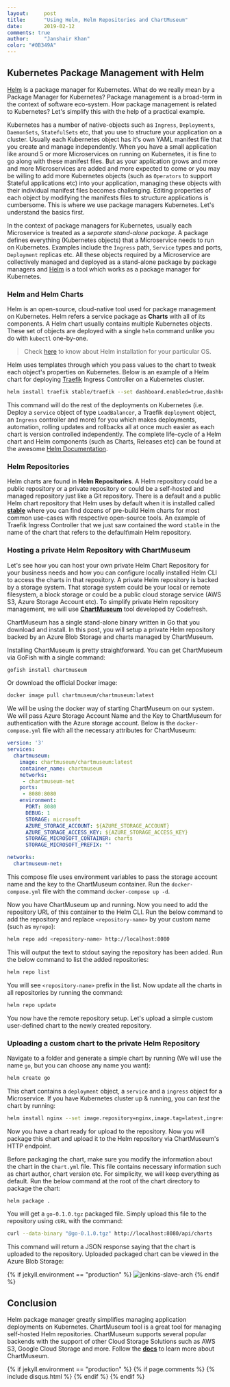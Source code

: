 ```yaml
---
layout:     post
title:      "Using Helm, Helm Repositories and ChartMuseum"
date:       2019-02-12
comments: true
author:     "Janshair Khan"
color: "#0B349A"
---
```


## Kubernetes Package Management with Helm

<a href="https://helm.sh/" class="underline" target="_blank">Helm</a> is a package manager for Kubernetes. What do we really mean by a Package Manager for Kubernetes? Package management is a broad-term in the context of software eco-system. How package management is related to Kubernetes? Let's simplify this with the help of a practical example.

Kubernetes has a number of native-objects such as `Ingress`, `Deployments`, `DaemonSets`, `StatefulSets` etc, that you use to structure your application on a cluster. Usually each Kubernetes object has it's own YAML manifest file that you create and manage independently. When you have a small application like around 5 or more Microservices on running on Kubernetes, it is fine to go along with these manifest files. But as your application grows and more and more Microservices are added and more expected to come or you may be willing to add more Kubernetes objects (such as `Operators` to support Stateful applications etc) into your application, managing these objects with their individual manifest files becomes challenging. Editing properties of each object by modifying the manifests files to structure applications is cumbersome. This is where we use package managers Kubernetes. Let's understand the basics first.

In the context of package managers for Kubernetes, usually each Microservice is treated as a *separate stand-alone package*. A package defines everything (Kubernetes objects) that a Microservice needs to run on Kubernetes. Examples include the `Ingress` path, `Service` types and ports, `Deployment` replicas etc. All these objects required by a Microservice are collectively managed and deployed as a stand-alone package by package managers and <a href="https://helm.sh/" class="underline" target="_blank">Helm</a> is a tool which works as a package manager for Kubernetes.

### Helm and Helm Charts

Helm is an open-source, cloud-native tool used for package management on Kubernetes. Helm refers a service package as **Charts** with all of its components. A Helm chart usually contains multiple Kubernetes objects. These set of objects are deployed with a single `helm` command unlike you do with `kubectl` one-by-one.

> Check <a href="https://github.com/helm/helm" class="underline" target="_blank">here</a> to know about Helm installation for your particular OS.

Helm uses templates through which you pass values to the chart to tweak each object's properties on Kubernetes. Below is an example of a Helm chart for deploying <a href="https://traefik.io/" class="underline" target="_blank">Traefik</a> Ingress Controller on a Kubernetes cluster.

```bash
helm install traefik stable/traefik --set dashboard.enabled=true,dashboard.domain=traefik.dashboard,rbac.enabled=true --namespace=kube-system
```

This command will do the rest of the deployments on Kubernetes (i.e. Deploy a `service` object of type `LoadBalancer`, a Traefik `deployment` object, an `Ingress` controller and more) for you which makes deployments, automation, rolling updates and rollbacks all at once much easier as each chart is version controlled independently. The complete life-cycle of a Helm chart and Helm components (such as Charts, Releases etc) can be found at the awesome <a href="https://docs.helm.sh/" class="underline" target="_blank">Helm Documentation</a>.

### Helm Repositories
Helm charts are found in **Helm Repositories**. A Helm repository could be a public repository or a private repository or could be a self-hosted and managed repository just like a Git repository. There is a default and a public Helm chart repository that Helm uses by default when it is installed called **<a href="https://github.com/helm/charts/tree/master/stable" class="underline" target="_blank">stable</a>** where you can find dozens of pre-build Helm charts for most common use-cases with respective open-source tools. An example of Traefik Ingress Controller that we just saw contained the word `stable` in the name of the chart that refers to the default\main Helm repository.

### Hosting a private Helm Repository with ChartMuseum

Let's see how you can host your own private Helm Chart Repository for your business needs and how you can configure locally installed Helm CLI to access the charts in that repository. A private Helm repository is backed by a storage system. That storage system could be your local or remote filesystem, a block storage or could be a public cloud storage service (AWS S3, Azure Storage Account etc). To simplify private Helm repository management, we will use **<a href="https://chartmuseum.com/" class="underline" target="_blank">ChartMuseum</a>** tool developed by Codefresh.

ChartMuseum has a single stand-alone binary written in Go that you download and install. In this post, you will setup a private Helm repository backed by an Azure Blob Storage and charts managed by ChartMuseum.

Installing ChartMuseum is pretty straightforward. You can get ChartMuseum via GoFish with a single command:

```bash
gofish install chartmuseum
```

Or download the official Docker image:

```bash
docker image pull chartmuseum/chartmuseum:latest
```

We will be using the docker way of starting ChartMuseum on our system. We will pass Azure Storage Account Name and the Key to ChartMuseum for authentication with the Azure storage account. Below is the `docker-compose.yml` file with all the necessary attributes for ChartMuseum:

```yaml
version: '3'
services:
  chartmuseum:
    image: chartmuseum/chartmuseum:latest
    container_name: chartmuseum
    networks:
     - chartmuseum-net
    ports:
     - 8080:8080
    environment:
      PORT: 8080
      DEBUG: 1
      STORAGE: microsoft
      AZURE_STORAGE_ACCOUNT: ${AZURE_STORAGE_ACCOUNT} 
      AZURE_STORAGE_ACCESS_KEY: ${AZURE_STORAGE_ACCESS_KEY} 
      STORAGE_MICROSOFT_CONTAINER: charts
      STORAGE_MICROSOFT_PREFIX: ""

networks:
  chartmuseum-net:
```

This compose file uses environment variables to pass the storage account name and the key to the ChartMuseum container. Run the `docker-compose.yml` file with the command `docker-compose up -d`.

Now you have ChartMuseum up and running. Now you need to add the repository URL of this container to the Helm CLI. Run the below command to add the repository and replace `<repository-name>` by your custom name (such as `myrepo`):

```bash
helm repo add <repository-name> http://localhost:8080
```

This will output the text to stdout saying the repository has been added. Run the below command to list the added repositories:

```bash
helm repo list
```

You will see `<repository-name>` prefix in the list. Now update all the charts in all repositories by running the command:

```bash
helm repo update
```

You now have the remote repository setup. Let's upload a simple custom user-defined chart to the newly created repository.

### Uploading a custom chart to the private Helm Repository

Navigate to a folder and generate a simple chart by running (We will use the name `go`, but you can choose any name you want):

```bash
helm create go
```

This chart contains a `deployment` object, a `service` and a `ingress` object for a Microservice. If you have Kubernetes cluster up & running, you can *test* the chart by running:

```bash
helm install nginx --set image.repository=nginx,image.tag=latest,ingress.enabled=true,ingress.path=/,ingress.hosts[0]=nginx.home . --namespace=dev
```

Now you have a chart ready for upload to the repository. Now you will package this chart and upload it to the Helm repository via ChartMuseum's HTTP endpoint.

Before packaging the chart, make sure you modify the information about the chart in the `Chart.yml` file. This file contains necessary information such as chart author, chart version etc. For simplicity, we will keep everything as default. Run the below command at the root of the chart directory to package the chart:

```
helm package .
```

You will get a `go-0.1.0.tgz` packaged file. Simply upload this file to the repository using `cURL` with the command:

```bash
curl --data-binary "@go-0.1.0.tgz" http://localhost:8080/api/charts
```

This command will return a JSON response saying that the chart is uploaded to the repository. Uploaded packaged chart can be viewed in the Azure Blob Storage:

{% if jekyll.environment == "production" %}
  <img src="{{ site.cdnurl }}/misc/using-helm-helm-repositories-and-chartmuseum/1.png" alt="jenkins-slave-arch" class="img-responsive center-block"/>
{% endif %}


## Conclusion
Helm package manager greatly simplifies managing application deployments on Kubernetes. ChartMuseum tool is a great tool for managing self-hosted Helm repositories. ChartMuseum supports several popular backends with the support of other Cloud Storage Solutions such as AWS S3, Google Cloud Storage and more. Follow the **<a href="https://chartmuseum.com/docs/" class="underline" target="_blank">docs</a>** to learn more about ChartMuseum.


{% if jekyll.environment == "production" %}
    {% if page.comments %}
      {% include disqus.html %}
    {% endif %}
{% endif %}